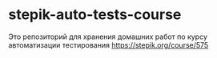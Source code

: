 # stepik-auto-tests-course
Это репозиторий для хранения домашних работ по курсу автоматизации тестирования https://stepik.org/course/575
